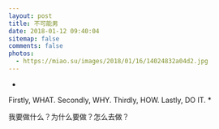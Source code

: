 ```yaml
---
layout: post
title: 不可能男
date: 2018-01-12 09:40:04
sitemap: false
comments: false
photos:
  - https://miao.su/images/2018/01/16/14024832a04d2.jpg
---
```


*
Firstly, WHAT.
Secondly, WHY.
Thirdly, HOW.
Lastly, DO IT.
*

我要做什么？为什么要做？怎么去做？
